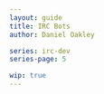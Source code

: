 ```yaml
---
layout: guide
title: IRC Bots
author: Daniel Oakley

series: irc-dev
series-page: 5

wip: true
---
```

